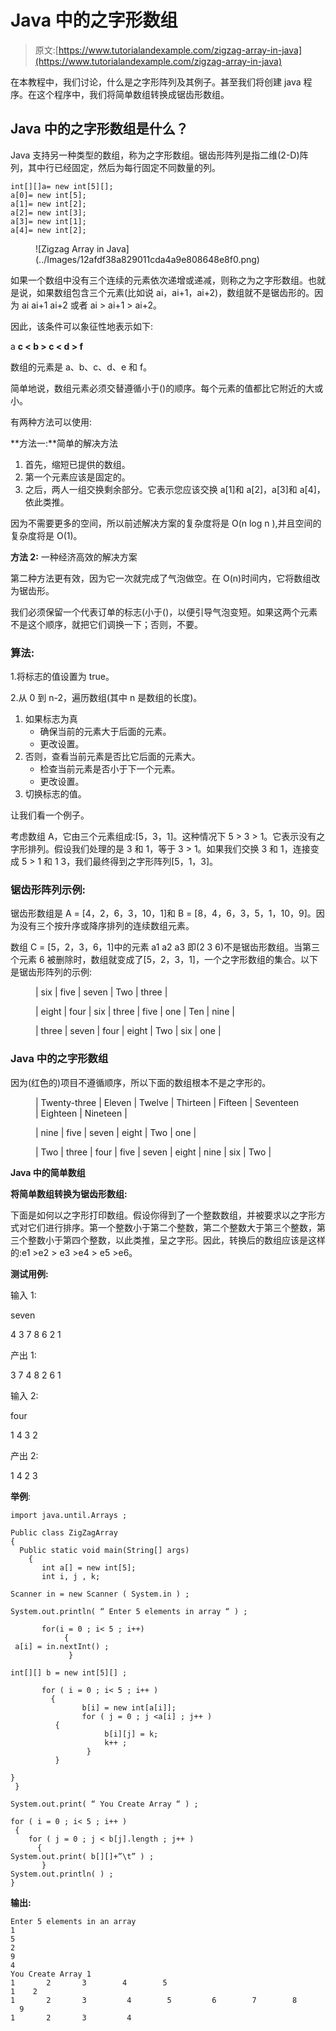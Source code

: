 # Java 中的之字形数组

> 原文:[https://www.tutorialandexample.com/zigzag-array-in-java](https://www.tutorialandexample.com/zigzag-array-in-java)

在本教程中，我们讨论，什么是之字形阵列及其例子。甚至我们将创建 java 程序。在这个程序中，我们将简单数组转换成锯齿形数组。

## Java 中的之字形数组是什么？

Java 支持另一种类型的数组，称为之字形数组。锯齿形阵列是指二维(2-D)阵列，其中行已经固定，然后为每行固定不同数量的列。

```
int[][]a= new int[5][];
a[0]= new int[5];
a[1]= new int[2];
a[2]= new int[3];
a[3]= new int[1];
a[4]= new int[2]; 
```

<figure class="wp-block-image">![Zigzag Array in Java](../Images/12afdf38a829011cda4a9e808648e8f0.png)</figure>

如果一个数组中没有三个连续的元素依次递增或递减，则称之为之字形数组。也就是说，如果数组包含三个元素(比如说 ai，ai+1，ai+2)，数组就不是锯齿形的。因为 ai ai+1 ai+2 或者 ai > ai+1 > ai+2。

因此，该条件可以象征性地表示如下:

a **c < b > c < d > f**

数组的元素是 a、b、c、d、e 和 f。

简单地说，数组元素必须交替遵循小于()的顺序。每个元素的值都比它附近的大或小。

有两种方法可以使用:

**方法一:**简单的解决方法

1.  首先，缩短已提供的数组。
2.  第一个元素应该是固定的。
3.  之后，两人一组交换剩余部分。它表示您应该交换 a[1]和 a[2]，a[3]和 a[4]，依此类推。

因为不需要更多的空间，所以前述解决方案的复杂度将是 O(n log n ),并且空间的复杂度将是 O(1)。

**方法 2:** 一种经济高效的解决方案

第二种方法更有效，因为它一次就完成了气泡做空。在 O(n)时间内，它将数组改为锯齿形。

我们必须保留一个代表订单的标志(小于()，以便引导气泡变短。如果这两个元素不是这个顺序，就把它们调换一下；否则，不要。

### 算法:

1.将标志的值设置为 true。

2.从 0 到 n-2，遍历数组(其中 n 是数组的长度)。

1.  如果标志为真
    *   确保当前的元素大于后面的元素。
    *   更改设置。
2.  否则，查看当前元素是否比它后面的元素大。
    *   检查当前元素是否小于下一个元素。
    *   更改设置。
3.  切换标志的值。

让我们看一个例子。

考虑数组 A，它由三个元素组成:[5，3，1]。这种情况下 5 > 3 > 1。它表示没有之字形排列。假设我们处理的是 3 和 1，等于 3 > 1。如果我们交换 3 和 1，连接变成 5 > 1 和 1 3，我们最终得到之字形阵列[5，1，3]。

### 锯齿形阵列示例:

锯齿形数组是 A = [4，2，6，3，10，1]和 B = [8，4，6，3，5，1，10，9]。因为没有三个按升序或降序排列的连续数组元素。

数组 C = [5，2，3，6，1]中的元素 a1 a2 a3 即(2 3 6)不是锯齿形数组。当第三个元素 6 被删除时，数组就变成了[5，2，3，1]，一个之字形数组的集合。以下是锯齿形阵列的示例:

<figure class="wp-block-table">

| six | five | seven | Two | three |

</figure>

<figure class="wp-block-table">

| eight | four | six | three | five | one | Ten | nine |

</figure>

<figure class="wp-block-table">

| three | seven | four | eight | Two | six | one |

</figure>

### Java 中的之字形数组

因为(红色的)项目不遵循顺序，所以下面的数组根本不是之字形的。

<figure class="wp-block-table">

| Twenty-three | Eleven | Twelve | Thirteen | Fifteen | Seventeen | Eighteen | Nineteen |

</figure>

<figure class="wp-block-table">

| nine | five | seven | eight | Two | one |

</figure>

<figure class="wp-block-table">

| Two | three | four | five | seven | eight | nine | six | Two |

</figure>

**Java 中的简单数组**

**将简单数组转换为锯齿形数组:**

下面是如何以之字形打印数组。假设你得到了一个整数数组，并被要求以之字形方式对它们进行排序。第一个整数小于第二个整数，第二个整数大于第三个整数，第三个整数小于第四个整数，以此类推，呈之字形。因此，转换后的数组应该是这样的:e1 >e2 > e3 >e4 > e5 >e6。

**测试用例:**

输入 1:

seven

4 3 7 8 6 2 1

产出 1:

3 7 4 8 2 6 1

输入 2:

four

1 4 3 2

产出 2:

1 4 2 3

**举例**:

```
import java.until.Arrays ;

Public class ZigZagArray
{
  Public static void main(String[] args)
    {
       int a[] = new int[5];
       int i, j , k;

Scanner in = new Scanner ( System.in ) ;

System.out.println( “ Enter 5 elements in array “ ) ;

       for(i = 0 ; i< 5 ; i++)
            {
 a[i] = in.nextInt() ;
             }

int[][] b = new int[5][] ;

       for ( i = 0 ; i< 5 ; i++ )
         {
                b[i] = new int[a[i]];
                for ( j = 0 ; j <a[i] ; j++ )
          {
                     b[i][j] = k;
                     k++ ;
                 }
          }

}
 }

System.out.print( “ You Create Array “ ) ;

for ( i = 0 ; i< 5 ; i++ )
 {
    for ( j = 0 ; j < b[j].length ; j++ )
      {
System.out.print( b[][]+”\t” ) ;
       }
System.out.println( ) ; 
} 
```

**输出:**

```
Enter 5 elements in an array
1
5
2
9
4
You Create Array 1
1       2       3        4        5
1	 2
1       2       3         4        5         6        7        8        9
1       2       3         4 
```